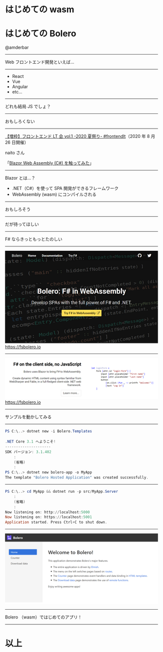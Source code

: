 # はじめての wasm

# はじめての Bolero

@amderbar

---

Web フロントエンド開発といえば…

---

- React
- Vue
- Angular
- etc...

---

どれも結局 JS でしょ？

---

おもしろくない

---

[【増枠】フロントエンド LT 会 vol.1 -2020 夏祭り- #frontendlt](https://rakus.connpass.com/event/183881/)（2020 年 8 月 26 日開催）

naito さん

「[Blazor Web Assembly (C#) を触ってみた](https://www.slideshare.net/nnt7/blazor-web-assembly-c-238269520?ref=https://rakus.connpass.com/event/183881/presentation/)」

---

Blazor とは…？

- .NET（C#）を使って SPA 開発ができるフレームワーク
- WebAssembly (wasm) にコンパイルされる

---

おもしろそう

---

だが待ってほしい

---

F# ならきっともっとたのしい

---

![Bolero トップページのキャプチャ](fsbolero.io/hero.png)
https://fsbolero.io

---

![Bolero 説明のキャプチャ](fsbolero.io/description.png)
https://fsbolero.io

---

サンプルを動かしてみる

---

```powershell
PS C:\..> dotnet new -i Bolero.Templates

.NET Core 3.1 へようこそ!
---------------------
SDK バージョン: 3.1.402
    :
    (省略)
    :
PS C:\..> dotnet new bolero-app -o MyApp
The template "Bolero Hosted Application" was created successfully.
```

---

```powershell
PS C:\..> cd MyApp && dotnet run -p src/MyApp.Server
    :
    (省略)
    :
Now listening on: http://localhost:5000
Now listening on: https://localhost:5001
Application started. Press Ctrl+C to shut down.
```

---

![Bolero サンプルスクショ](bolero_application_sample.png)

---

Bolero （wasm）ではじめてのアプリ！

---

# 以上
